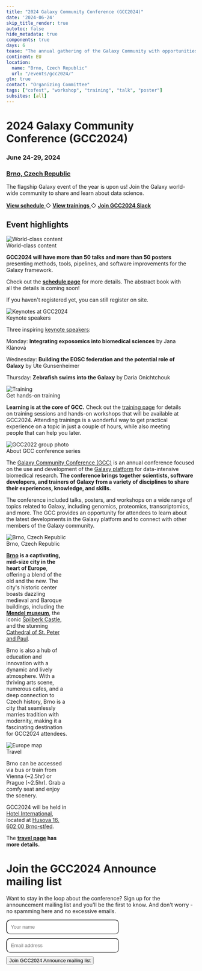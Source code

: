 ```yaml
---
title: "2024 Galaxy Community Conference (GCC2024)"
date: '2024-06-24'
skip_title_render: true
autotoc: false
hide_metadata: true
components: true
days: 6
tease: "The annual gathering of the Galaxy Community with opportunities to hear latest developments, get training, and meet everyone involved."
continent: EU
location:
  name: "Brno, Czech Republic"
  url: "/events/gcc2024/"
gtn: true
contact: "Organizing Committee"
tags: ["cofest", "workshop", "training", "talk", "poster"]
subsites: [all]
---
```


<slot name="/events/gcc2024/header" />

<div class="text-center my-5">

# **2024 Galaxy Community Conference (GCC2024)**

### June 24-29, 2024
### [Brno, Czech Republic](https://maps.app.goo.gl/QDx3SRk8YoZEbQv68)

  <div class="text-center my-5">
    <div class="lead" style="padding-bottom: 1rem">
      The flagship Galaxy event of the year is upon us! Join the Galaxy world-wide community to share and learn about data science.
    </div>
    <a href="/events/gcc2024/schedule/" type="button" class="btn btn-primary">
        <strong>View schedule</strong>
    </a>
    ◇
    <a href="/events/gcc2024/training/" type="button" class="btn btn-primary">
        <strong>View trainings</strong>
    </a>
    ◇
    <a href="https://join.slack.com/t/gcc2024/shared_invite/zt-2k5e9ju83-srjhchf7Uh0C2_lE1iITlA" type="button" class="btn btn-primary" target="_blank">
        <strong>Join GCC2024 Slack</strong>
    </a>
  </div>
</div>

## Event highlights

<div class="card-deck lead">

  <!-- Call for participation -->
  <div class="card" style="min-width: 30%; max-width: 30rem;">
    <img src="/images/events/gcc2024/participation.png" class="card-img-top" alt="World-class content" />
    <div class="card-header">World-class content</div>

**GCC2024 will have more than 50 talks and more than 50 posters** presenting
methods, tools, pipelines, and software improvements for the Galaxy framework.

Check out the **[schedule page](/events/gcc2024/schedule/)** for more details.
The abstract book with all the details is coming soon!

If you haven't registered yet, you can still register on site.

  </div>

<!-- Keynotes -->
  <div class="card" style="min-width: 30%; max-width: 30rem;">
    <img src="/images/events/gcc2024/gcc2024-keynotes.png" class="card-img-top" alt="Keynotes at GCC2024" />
    <div class="card-header">Keynote speakers</div>

Three inspiring [keynote speakers](/events/gcc2024/keynotes/):

Monday: **Integrating exposomics into biomedical sciences** by Jana Klánová

Wednesday: **Building the EOSC federation and the potential role of Galaxy** by Ute Gunsenheimer

Thursday: **Zebrafish swims into the Galaxy** by Daria Onichtchouk

  </div>

<!-- Fellowships -->
  <!-- <div class="card" style="min-width: 30%; max-width: 30rem;">
    <img src="/images/events/gcc2024/fellowships.png" class="card-img-top" alt="Fellowships" />
    <div class="card-header">Fellowships are available</div>

**There are travel & registration fellowships available** for participating at GCC2024!

Thanks to the [JXTX foundation](https://jxtxfoundation.org/), 6 graduate
students in genomics and data sciences will have an opportunity to attend the
conference.

**Deadline for application is March 31, 2024**. Complete details and the
application form are available on the [JXTX
website](https://jxtxfoundation.org/news/2024-2-19-gcc/).

  </div> -->


  <!-- Training -->
  <div class="card" style="min-width: 30%; max-width: 30rem;">
    <img src="/images/events/gcc2024/training.png" class="card-img-top" alt="Training" />
    <div class="card-header">Get hands-on training</div>

**Learning is at the core of GCC.** Check out the [training
page](/events/gcc2024/training/) for details on training sessions and hands-on
workshops that will be available at GCC2024. Attending trainings is a wonderful
way to get practical experience on a topic in just a couple of hours, while also
meeting people that can help you later.


<!-- A **preview of the training topics** includes:

  <ul>
    <li>Point-and-Click driven Machine Learning within Galaxy</li>
    <li>(Alhpa)fold proteins like it's nobody's business!</li>
    <li>How to administer a Galaxy server</li>
    <li>Quantum programming? I did it!</li>
    <li><a href="/events/gcc2024/training/"><i>and many more</i></a></li>
  </ul> -->

  </div>

<!-- Fellowships
  <div class="card" style="min-width: 30%; max-width: 30rem;">
    <img src="/images/events/gcc2023/fellowships.png" class="card-img-top" alt="Student fellowships" />
    <div class="card-header">Fellowships (still) available!</div>

GCC2023 is happy to announce that **fellowships are available for students** to
participate in GCC2023! Apply to build your professional network and learn.

The deadline for in-person fellowships has passed but you can still apply for
attending virtually. Check out the [Fellowships
page](/events/gcc2023/fellowships/) for details and application deadlines.

Brought to you by an anonymous donor.
  </div>
-->

  <!-- About GCC -->
  <div class="card" style="min-width: 30%; max-width: 40rem;">
    <img src="/images/events/gcc2024/gcc2023-generic.png" class="card-img-top" alt="GCC2022 group photo" />
    <div class="card-header">About GCC conference series</div>

The [Galaxy Community Conference (GCC)](/gcc) is an annual conference focused on
the use and development of the [Galaxy platform](https://galaxyproject.org/) for
data-intensive biomedical research. **The conference brings together scientists,
software developers, and trainers of Galaxy from a variety of disciplines to share their
experiences, knowledge, and skills.**

The conference included talks, posters, and workshops on a wide range of topics
related to Galaxy, including genomics, proteomics, transcriptomics, and more.
The GCC provides an opportunity for attendees to learn about the latest
developments in the Galaxy platform and to connect with other members of the
Galaxy community.

  </div>

  <!-- Destination -->
  <div class="card" style="min-width: 30%; max-width: 32.2%;">
    <img src="/images/events/gcc2024/brno.png" class="card-img-top" alt="Brno, Czech Republic" />
    <div class="card-header">Brno, Czech Republic</div>

**[Brno](https://www.amazingczechia.com/destinations/brno/) is a captivating,
mid-size city in the heart of Europe**, offering a blend of the old and the new.
The city's historic center boasts dazzling medieval and Baroque buildings,
including the **[Mendel museum](https://mendelmuseum.muni.cz/en)**, the iconic
[Špilberk Castle](https://www.gotobrno.cz/en/place/spilberk-castle/), and the
stunning [Cathedral of St. Peter and
Paul](https://www.gotobrno.cz/en/place/cathedral-of-st-peter-and-paul/).

Brno is also a hub of education and innovation with a dynamic and
lively atmosphere. With a thriving arts scene, numerous cafes, and a
deep connection to Czech history, Brno is a city that seamlessly marries
tradition with modernity, making it a fascinating destination for GCC2024
attendees.

  </div>


  <!-- Travel -->
  <div class="card" style="min-width: 30%; max-width: 32.2%">
    <img src="/images/events/gcc2024/europe-map.png" class="card-img-top" alt="Europe map" />
    <div class="card-header">Travel</div>

Brno can be accessed via bus or train from Vienna (~2.5hr) or Prague (~2.5hr).
Grab a comfy seat and enjoy the scenery.

GCC2024 will be held in [Hotel
International](https://www.hotelinternational.cz/en/), located at [Husova 16,
602 00 Brno-střed](https://maps.app.goo.gl/HZRSoA5r5CwJdN5U9).

The **[travel page](/events/gcc2024/travel/) has more details.**

  </div>


</div>

# Join the GCC2024 Announce mailing list

Want to stay in the loop about the conference? Sign up for the announcement
mailing list and you'll be the first to know. And don't worry - no spamming here
and no excessive emails.
<div class="text-center my-5">
  <form method="post" action="https://gaggle.email/join/gcc2024-announce@gaggle.email">
      <div>
          <input name="name" type="text" placeholder="Your name" style="width: 300px; border-radius: 10px; padding: 10px; margin-bottom: 10px;">
      </div>
      <div>
          <input name="email" type="email" placeholder="Email address" style="width: 300px; border-radius: 10px; padding: 10px; margin-bottom: 10px;">
      </div>
      <div>
          <button class="btn btn-primary">Join GCC2024 Announce mailing list</button>
      </div>
  </form>
</div>
